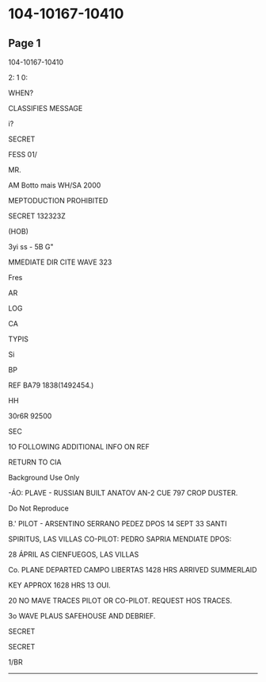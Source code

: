 # 104-10167-10410

## Page 1

104-10167-10410

2: 1 0:

WHEN?

CLASSIFIES MESSAGE

i?

SECRET

FESS 01/

MR.

AM Botto mais WH/SA 2000

MEPTODUCTION PROHIBITED

SECRET 132323Z

(HOB)

3yi ss - 5B G"

MMEDIATE DIR CITE WAVE 323

Fres

AR

LOG

CA

TYPIS

Si

BP

REF BA79 1838(1492454.)

HH

30r6R 92500

SEC

1O FOLLOWING ADDITIONAL INFO ON REF

RETURN TO CIA

Background Use Only

-ÁO: PLAVE - RUSSIAN BUILT ANATOV AN-2 CUE 797 CROP DUSTER.

Do Not Reproduce

B.' PILOT - ARSENTINO SERRANO PEDEZ DPOS 14 SEPT 33 SANTI

SPIRITUS, LAS VILLAS CO-PILOT: PEDRO SAPRIA MENDIATE DPOS:

28 ÁPRIL AS CIENFUEGOS, LAS VILLAS

Co. PLANE DEPARTED CAMPO LIBERTAS 1428 HRS ARRIVED SUMMERLAID

KEY APPROX 1628 HRS 13 OUI.

20 NO MAVE TRACES PILOT OR CO-PILOT. REQUEST HOS TRACES.

3o WAVE PLAUS SAFEHOUSE AND DEBRIEF.

SECRET

SECRET

1/BR

---

